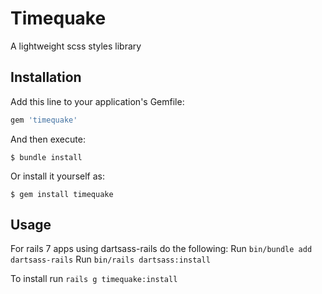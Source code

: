 # Timequake

A lightweight scss styles library

## Installation

Add this line to your application's Gemfile:

```ruby
gem 'timequake'
```

And then execute:

    $ bundle install

Or install it yourself as:

    $ gem install timequake

## Usage

For rails 7 apps using dartsass-rails do the following:
Run ```bin/bundle add dartsass-rails```
Run ```bin/rails dartsass:install```

To install run ```rails g timequake:install```

